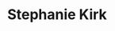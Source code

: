 ---
title: Stephanie Kirk
user_groups:
- Research Associates

authors:
- Stephanie Kirk
bio: 

education:
  courses:
  - course: MA Museum Studies and Curatorial Practices
    institution: Nanyang Technological University
    year: 2020-2021
  - course: BA Psychology
    institution: University of British Columbia
    year: 2017-2019
 

email: "stephani003@e.ntu.edu.sg"
interests:


organizations:
- name: Nanyang Technological University
  url: ""
role: Research Associate 
social:
- icon: envelope
  icon_pack: fas
  link: mailto:stephani003@e.ntu.edu.sg
  
---